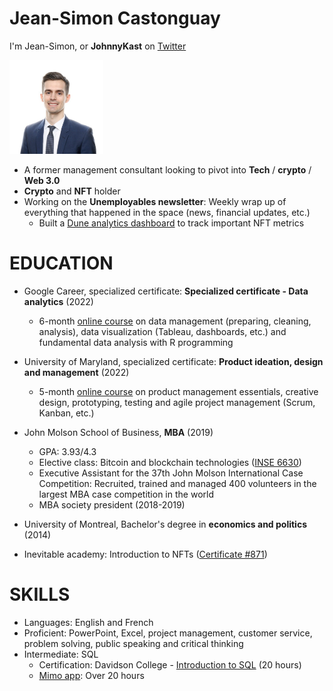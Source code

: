 # Jean-Simon Castonguay

I'm Jean-Simon, or <b>JohnnyKast</b> on [Twitter](https://twitter.com/johnny_kast)

<img src="https://raw.githubusercontent.com/JeanSimonCastonguay/JeanSimonCastonguay.github.io/0b09a9de82ce5b772e10cc6f0802d1e8c8222f66/Photo%20JS.jpeg" width="150" height="150">

- A former management consultant looking to pivot into <b>Tech</b> / <b>crypto</b> / <b>Web 3.0</b>
- <b>Crypto</b> and <b>NFT</b> holder
- Working on the <b>Unemployables newsletter</b>: Weekly wrap up of everything that happened in the space (news, financial updates, etc.) 
  - Built a [Dune analytics dashboard](https://dune.com/johnnykast/unemployables-overview) to track important NFT metrics

# <b>EDUCATION</b> 

- Google Career, specialized certificate: <b>Specialized certificate - Data analytics</b> (2022)

  - 6-month [online course](https://www.coursera.org/professional-certificates/google-data-analytics) on data management (preparing, cleaning, analysis), data visualization (Tableau, dashboards, etc.) and fundamental data analysis with R programming

- University of Maryland, specialized certificate: <b>Product ideation, design and management</b> (2022)

  - 5-month [online course](https://www.coursera.org/specializations/product-ideation-design-and-management?skipBrowseRedirect=true) on product management essentials, creative design, prototyping, testing and agile project management (Scrum, Kanban, etc.)
          
- John Molson School of Business, <b>MBA</b> (2019)

  - GPA: 3.93/4.3
  - Elective class: Bitcoin and blockchain technologies ([INSE 6630](https://users.encs.concordia.ca/~clark/courses/1803-6630/index.html))
  - Executive Assistant for the 37th John Molson International Case Competition: Recruited, trained and managed 400 volunteers in the largest MBA case competition in the world
  - MBA society president (2018-2019)
 
 - University of Montreal, Bachelor's degree in <b>economics and politics</b> (2014)

 - Inevitable academy: Introduction to NFTs ([Certificate #871](https://opensea.io/assets/matic/0x4bcc6e2e278551bc8b40902f453a02d59434a6e8/871))
    
# <b>SKILLS</b> 

- Languages: English and French
- Proficient: PowerPoint, Excel, project management, customer service, problem solving, public speaking and critical thinking
- Intermediate: SQL
  - Certification: Davidson College - [Introduction to SQL](https://www.edx.org/course/introduction-to-sql) (20 hours)
  - [Mimo app](https://getmimo.com/): Over 20 hours
